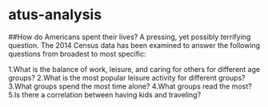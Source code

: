 # atus-analysis

##How do Americans spent their lives?
A pressing, yet possibly terrifying question. The 2014 Census data has been examined to answer the following questions from broadest to most specific:

1.What is the balance of work, leisure, and caring for others for different age groups?
2.What is the most popular leisure activity for different groups?
3.What groups spend the most time alone?
4.What groups read the most?
5.Is there a correlation between having kids and traveling?
